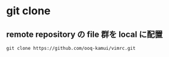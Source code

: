 
# git clone


## remote repository の file 群を local に配置

```
git clone https://github.com/ooq-kamui/vimrc.git
```



